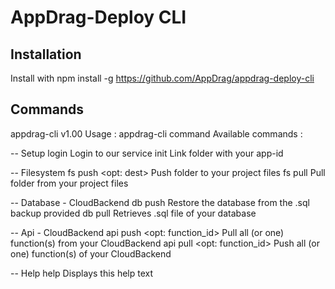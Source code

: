 # AppDrag-Deploy CLI

## Installation

Install with npm install -g https://github.com/AppDrag/appdrag-deploy-cli

## Commands

appdrag-cli v1.00
Usage  : appdrag-cli command <args>
Available commands :

-- Setup
   login 					                    Login to our service
   init 	    <app-id> 			            Link folder with your app-id

-- Filesystem
   fs push  	<folder-to-push> <opt: dest>	Push folder to your project files
   fs pull  	<source-folder> 		        Pull folder from your project files

-- Database - CloudBackend
   db push  	<sql-file> 			            Restore the database from the .sql backup provided
   db pull  					                Retrieves .sql file of your database

-- Api - CloudBackend
   api push  	<opt: function_id>		        Pull all (or one) function(s) from your CloudBackend
   api pull  	<opt: function_id>		        Push all (or one) function(s) of your CloudBackend

-- Help
   help  					                    Displays this help text
